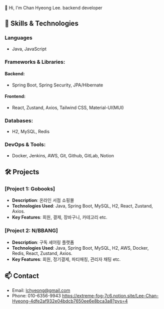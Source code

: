 👋 Hi, I'm Chan Hyeong Lee.
backend developer 

## 🚀 Skills & Technologies
### Languages 
- Java, JavaScript
### Frameworks & Libraries:
#### Backend:
- Spring Boot, Spring Security, JPA/Hibernate
#### Frontend:
- React, Zustand, Axios, Tailwind CSS, Material-UI(MUI)
### Databases: 
- H2, MySQL, Redis
### DevOps & Tools:
- Docker, Jenkins, AWS, Git, Github, GitLab, Notion
## 🛠️ Projects
### [Project 1: Gobooks]
- **Description**: 온라인 서점 쇼핑몰
- **Technologies Used**: Java, Spring Boot, MySQL, H2, React, Zustand, Axios.
- **Key Features**: 회원, 결제, 장바구니, 카테고리 etc.
### [Project 2: N/BBANG]
- **Description**: 구독 셰어링 플랫폼
- **Technologies Used**: Java, Spring Boot, MySQL, H2, AWS, Docker, Redis, React, Zustand, Axios.
- **Key Features**: 회원, 정기결제, 파티매칭, 관리자 채팅 etc.
## 📫 Contact
- Email: lchyeong@gmail.com 
- Phone: 010-6356-9943
https://extreme-fog-7c6.notion.site/Lee-Chan-Hyeong-4dfe2af932e04bdcb7650ee6e8bca3a8?pvs=4
